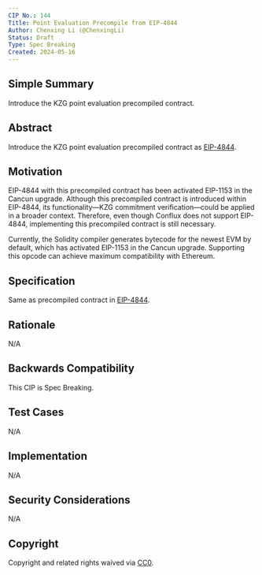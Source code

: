 ```yaml
---
CIP No.: 144
Title: Point Evaluation Precompile from EIP-4844
Author: Chenxing Li (@ChenxingLi)
Status: Draft
Type: Spec Breaking
Created: 2024-05-16
---
```


## Simple Summary
Introduce the KZG point evaluation precompiled contract.

## Abstract
Introduce the KZG point evaluation precompiled contract as [EIP-4844](https://eips.ethereum.org/EIPS/eip-4844#point-evaluation-precompile).

## Motivation
EIP-4844 with this precompiled contract has been activated EIP-1153 in the Cancun upgrade. Although this precompiled contract is introduced within EIP-4844, its functionality—KZG commitment verification—could be applied in a broader context. Therefore, even though Conflux does not support EIP-4844, implementing this precompiled contract is still necessary.

Currently, the Solidity compiler generates bytecode for the newest EVM by default, which has activated EIP-1153 in the Cancun upgrade. Supporting this opcode can achieve maximum compatibility with Ethereum.

## Specification
Same as precompiled contract in [EIP-4844](https://eips.ethereum.org/EIPS/eip-4844#point-evaluation-precompile).

## Rationale
N/A

## Backwards Compatibility
This CIP is Spec Breaking.

## Test Cases
<!--Test cases for an implementation are mandatory for CIPs that are affecting consensus changes. Other CIPs can choose to include links to test cases if applicable.-->
N/A

## Implementation
<!--The implementations must be completed before any CIP is given status "Final", but it need not be completed before the CIP is accepted. While there is merit to the approach of reaching consensus on the specification and rationale before writing code, the principle of "rough consensus and running code" is still useful when it comes to resolving many discussions of API details.-->
N/A

## Security Considerations
<!--All CIPs must contain a section that discusses the security implications/considerations relevant to the proposed change. Include information that might be important for security discussions, surfaces risks and can be used throughout the life cycle of the proposal. E.g. include security-relevant design decisions, concerns, important discussions, implementation-specific guidance and pitfalls, an outline of threats and risks and how they are being addressed. CIP submissions missing the "Security Considerations" section will be rejected. a CIP cannot proceed to status "Final" without a Security Considerations discussion deemed sufficient by the reviewers.-->
N/A

## Copyright
Copyright and related rights waived via [CC0](https://creativecommons.org/publicdomain/zero/1.0/).